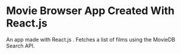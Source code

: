 # Movie Browser App Created With React.js

An app made with React.js . Fetches a list of films using the MovieDB Search API.